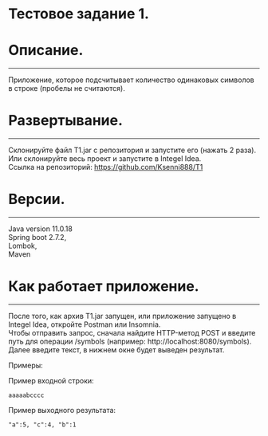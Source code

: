 # Тестовое задание 1.

# Описание.
-----------------------------------------------------------------------------------------
Приложение, которое подсчитывает количество одинаковых символов в строке (пробелы не считаются). 

# Развертывание.
-----------------------------------------------------------------------------------------
Склонируйте файл T1.jar с репозитория и запустите его (нажать 2 раза).    
Или склонируйте весь проект и запустите в Integel Idea.    
Cсылка на репозиторий: https://github.com/Ksenni888/T1

# Версии. 
-----------------------------------------------------------------------------------------
Java version 11.0.18    
Spring boot 2.7.2,    
Lombok,    
Maven

# Как работает приложение.
-----------------------------------------------------------------------------------------
После того, как архив T1.jar запущен, или приложение запущено в Integel Idea, откройте Postman или Insomnia.    
Чтобы отправить запрос, сначала найдите HTTP-метод POST и введите путь для операции /symbols (например: http://localhost:8080/symbols).    
Далее введите текст, в нижнем окне будет выведен результат.

Примеры: 

Пример входной строки: 
```
aaaaabcccc
```
Пример выходного результата: 
```
"a":5, "c":4, "b":1
```


